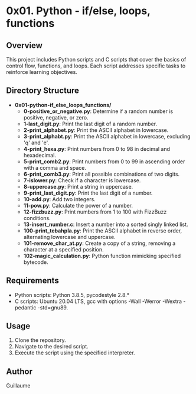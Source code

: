 # 0x01. Python - if/else, loops, functions

## Overview
This project includes Python scripts and C scripts that cover the basics of control flow, functions, and loops. Each script addresses specific tasks to reinforce learning objectives.

## Directory Structure
- **0x01-python-if_else_loops_functions/**
  - **0-positive_or_negative.py**: Determine if a random number is positive, negative, or zero.
  - **1-last_digit.py**: Print the last digit of a random number.
  - **2-print_alphabet.py**: Print the ASCII alphabet in lowercase.
  - **3-print_alphabt.py**: Print the ASCII alphabet in lowercase, excluding 'q' and 'e'.
  - **4-print_hexa.py**: Print numbers from 0 to 98 in decimal and hexadecimal.
  - **5-print_comb2.py**: Print numbers from 0 to 99 in ascending order with a comma and space.
  - **6-print_comb3.py**: Print all possible combinations of two digits.
  - **7-islower.py**: Check if a character is lowercase.
  - **8-uppercase.py**: Print a string in uppercase.
  - **9-print_last_digit.py**: Print the last digit of a number.
  - **10-add.py**: Add two integers.
  - **11-pow.py**: Calculate the power of a number.
  - **12-fizzbuzz.py**: Print numbers from 1 to 100 with FizzBuzz conditions.
  - **13-insert_number.c**: Insert a number into a sorted singly linked list.
  - **100-print_tebahpla.py**: Print the ASCII alphabet in reverse order, alternating lowercase and uppercase.
  - **101-remove_char_at.py**: Create a copy of a string, removing a character at a specified position.
  - **102-magic_calculation.py**: Python function mimicking specified bytecode.

## Requirements
- Python scripts: Python 3.8.5, pycodestyle 2.8.*
- C scripts: Ubuntu 20.04 LTS, gcc with options -Wall -Werror -Wextra -pedantic -std=gnu89.

## Usage
1. Clone the repository.
2. Navigate to the desired script.
3. Execute the script using the specified interpreter.

## Author
Guillaume
